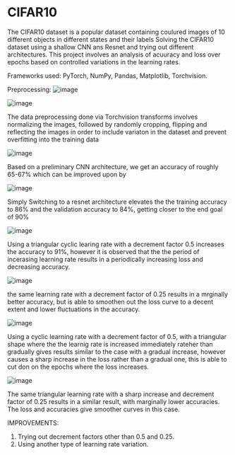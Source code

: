 # CIFAR10
The CIFAR10 dataset is a popular dataset containing coulured images of 10 different objects in different states and their labels 
Solving the CIFAR10 dataset using a shallow CNN ans Resnet and trying out different architectures.
This project involves an analysis of acuuracy and loss over epochs based on controlled variations in the learning rates. 

Frameworks used: PyTorch, NumPy, Pandas, Matplotlib, Torchvision.

Preprocessing:
![image](https://user-images.githubusercontent.com/74304695/183104278-152d4e30-26a0-4417-b450-62a5090e22b7.png)

![image](https://user-images.githubusercontent.com/74304695/183114191-2a41ad9f-8ff4-478d-a6d9-fa438e148700.png)


The data preprocessing done via Torchvision transforms involves normalizing the images, followed by randomly cropping, flipping and reflecting the images in order to include variaton in the dataset and prevent overfitting into the training data  

![image](https://user-images.githubusercontent.com/74304695/183101235-8d2ddaba-af29-45d5-a176-666217876576.png)

Based on a preliminary CNN architecture, we get an accuracy of roughly 65-67% which can be improved upon by 

![image](https://user-images.githubusercontent.com/74304695/183103380-6b6d1005-6e96-4a90-88a2-ee262953f429.png)

Simply Switching to a resnet architecture elevates the the training accuracy to 86% and the validation accuracy to 84%, getting closer to the end goal of 90%

![image](https://user-images.githubusercontent.com/74304695/183109461-3b72c087-f8eb-4f91-af02-8292207e29e9.png)

Using a triangular cyclic learing rate with a decrement factor 0.5 increases the accuracy to 91%, however it is observed that the the period of incerasing learning rate results in a periodically increasing loss and decreasing accuracy. 

![image](https://user-images.githubusercontent.com/74304695/183109872-18edf6dd-0b54-4675-8997-bdc2dc644b4c.png)

the same learning rate with a decrement factor of 0.25 results in a mrginally better accuracy, but is able to smoothen out the loss curve to a decent extent and lower fluctuations in the accuracy. 

![image](https://user-images.githubusercontent.com/74304695/183105500-d4f6f3ac-49bd-4eaf-8225-e058a79891a6.png) 

Using a cyclic learning rate with a decrement factor of 0.5, with a triangular shape where the the learnig rate is increased immediately rateher than gradually gives results similar to the case with a gradual increase, however causes a sharp increase in the loss rather than a gradual one, this is able to cut don on the epochs where the loss increases.

![image](https://user-images.githubusercontent.com/74304695/183106929-107b011e-9a89-4d96-a84b-527ace06b8e6.png)

The same triangular learning rate with a sharp increase and decrement factor of 0.25 results in a similar result, with marginally lower accuracies. The loss and accuracies give smoother curves in this case. 




IMPROVEMENTS: 
1. Trying out decrement factors other than 0.5 and 0.25.
2. Using another type of learning rate variation. 
